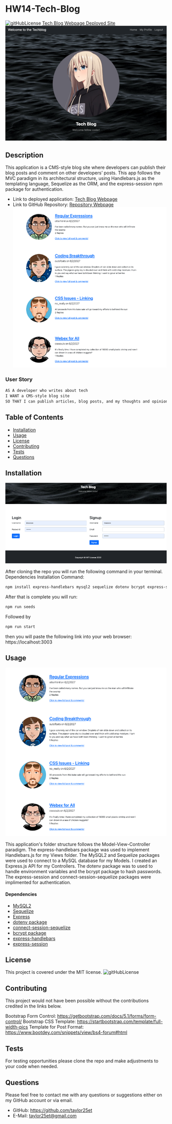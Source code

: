 # HW14-Tech-Blog 
![gitHubLicense](https://img.shields.io/badge/License-MIT-green.svg)
[Tech Blog Webpage Deployed Site](https://justanothertxteditor.herokuapp.com/)
![](public/assets/images/home.png)
## Description
This application is a CMS-style blog site where developers can publish their blog posts and comment on other developers’ posts. This app follows the MVC paradigm in its architectural structure, using Handlebars.js as the templating language, Sequelize as the ORM, and the express-session npm package for authentication.<br>

- Link to deployed application: [Tech Blog Webpage](https://justanothertxteditor.herokuapp.com/)
- Link to GitHub Repository: [Repository Webpage](https://github.com/Taylor25et/HW14-Tech-Blog)
![](public/assets/images/posts.png)
### User Story
```md
AS A developer who writes about tech
I WANT a CMS-style blog site
SO THAT I can publish articles, blog posts, and my thoughts and opinions
```

## Table of Contents

- [Installation](#installation)
- [Usage](#usage)
- [License](#license)
- [Contributing](#contributing)
- [Tests](#tests)
- [Questions](#questions)

## Installation 
![](public/assets/images/login.png)

After cloning the repo you will run the following command in your terminal.
Dependencies Installation Command:
```md
npm install express-handlebars mysql2 sequelize dotenv bcrypt express-session connect-session-sequelize express
```
After that is complete you will run:
```md
npm run seeds
```
Followed by
```md
npm run start
```
then you will paste the following link into your web browser: https://localhost:3003

## Usage
![](public/assets/images/posts.png)

This application's folder structure follows the Model-View-Controller paradigm. The express-handlebars package was used to implement Handlebars.js for my Views folder. The MySQL2 and Sequelize packages were used to connect to a MySQL database for my Models. I created an Express.js API for my Controllers. The dotenv package was to used to handle environment variables and the bcrypt package to hash passwords. The express-session and connect-session-sequelize packages were implimented for authentication.

#### Dependencies
- [MySQL2](https://www.npmjs.com/package/mysql2) 
- [Sequelize](https://www.npmjs.com/package/sequelize)
- [Express](https://www.npmjs.com/package/express)
- [dotenv package](https://www.npmjs.com/package/dotenv)
- [connect-session-sequelize](https://www.npmjs.com/package/connect-session-sequelize)
- [bcrypt package](https://www.npmjs.com/package/bcrypt) 
- [express-handlebars](https://www.npmjs.com/package/express-handlebars)
- [express-session](https://www.npmjs.com/package/express-session)

## License
This project is covered under the MIT license. 
![gitHubLicense](https://img.shields.io/badge/License-MIT-green.svg)

## Contributing
This project would not have been possible without the contributions credited in the links below.

Bootstrap Form Control: https://getbootstrap.com/docs/5.1/forms/form-control/
Bootstrap CSS Template: https://startbootstrap.com/template/full-width-pics
Template for Post Format: https://www.bootdey.com/snippets/view/bs4-forum#html

## Tests
For testing opportunities please clone the repo and make adjustments to your code when needed.

## Questions
Please feel free to contact me with any questions or suggestions either on my GitHub account or via email.
* GitHub: https://github.com/taylor25et
* E-Mail: taylor25et@gmail.com


